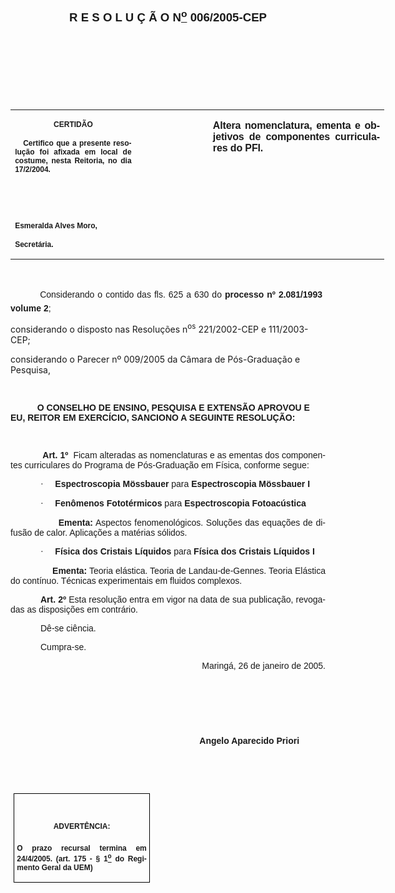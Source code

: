 <body lang=PT-BR style='tab-interval:35.45pt'>

<div class=Section1>

<p class=MsoNormal align=center style='text-align:center'><b style='mso-bidi-font-weight:
normal'><span style='font-size:11.0pt;mso-bidi-font-size:12.0pt;font-family:
Arial'><![if !supportEmptyParas]>&nbsp;<![endif]><o:p></o:p></span></b></p>

<p class=MsoNormal align=center style='text-align:center'><b style='mso-bidi-font-weight:
normal'><span style='font-size:11.0pt;mso-bidi-font-size:12.0pt;font-family:
Arial'><![if !supportEmptyParas]>&nbsp;<![endif]><o:p></o:p></span></b></p>

<p class=MsoNormal align=center style='text-align:center'><b style='mso-bidi-font-weight:
normal'><span style='font-size:11.0pt;mso-bidi-font-size:12.0pt;font-family:
Arial'><![if !supportEmptyParas]>&nbsp;<![endif]><o:p></o:p></span></b></p>

<p class=MsoNormal align=center style='text-align:center'><b style='mso-bidi-font-weight:
normal'><span style='font-size:14.0pt;mso-bidi-font-size:12.0pt;font-family:
Arial'>R E S O L U Ç Ã O N<u><sup>o</sup></u> 006/2005-CEP<o:p></o:p></span></b></p>

<p class=MsoNormal align=center style='text-align:center'><span
style='font-size:11.0pt;mso-bidi-font-size:12.0pt;font-family:Arial'><![if !supportEmptyParas]>&nbsp;<![endif]><o:p></o:p></span></p>

<p class=MsoNormal align=center style='text-align:center'><span
style='font-size:11.0pt;mso-bidi-font-size:12.0pt;font-family:Arial'><![if !supportEmptyParas]>&nbsp;<![endif]><o:p></o:p></span></p>

<p class=MsoNormal align=center style='text-align:center'><span
style='font-size:11.0pt;mso-bidi-font-size:12.0pt;font-family:Arial'><![if !supportEmptyParas]>&nbsp;<![endif]><o:p></o:p></span></p>

<p class=MsoNormal align=center style='text-align:center'><span
style='font-size:11.0pt;mso-bidi-font-size:12.0pt;font-family:Arial'><![if !supportEmptyParas]>&nbsp;<![endif]><o:p></o:p></span></p>

<table border=0 cellspacing=0 cellpadding=0 width=598 style='width:448.65pt;
 border-collapse:collapse;mso-padding-alt:0cm 5.4pt 0cm 5.4pt'>
 <tr>
  <td width=199 valign=top style='width:149.4pt;padding:0cm 5.4pt 0cm 5.4pt'>
  <p class=MsoNormal align=center style='text-align:center'><b
  style='mso-bidi-font-weight:normal'><span style='font-size:9.0pt;mso-bidi-font-size:
  12.0pt;font-family:Arial'>CERTIDÃO<o:p></o:p></span></b></p>
  <p class=MsoNormal style='text-align:justify'><b style='mso-bidi-font-weight:
  normal'><span style='font-size:9.0pt;mso-bidi-font-size:12.0pt;font-family:
  Arial'><span style="mso-spacerun: yes">   </span>Certifico que a presente
  resolução foi afixada em local de costume, nesta Reitoria, no dia 17/2/2004.<o:p></o:p></span></b></p>
  <p class=MsoNormal style='text-align:justify'><b style='mso-bidi-font-weight:
  normal'><span style='font-size:9.0pt;mso-bidi-font-size:12.0pt;font-family:
  Arial'>&nbsp;<o:p></o:p></span></b></p>
  <p class=MsoNormal style='text-align:justify'><b style='mso-bidi-font-weight:
  normal'><span style='font-size:9.0pt;mso-bidi-font-size:12.0pt;font-family:
  Arial'>&nbsp;<o:p></o:p></span></b></p>
  <p class=MsoNormal style='mso-pagination:none;layout-grid-mode:char'><b
  style='mso-bidi-font-weight:normal'><span style='font-size:9.0pt;mso-bidi-font-size:
  12.0pt;font-family:Arial'>Esmeralda Alves Moro,<o:p></o:p></span></b></p>
  <p class=MsoNormal><b style='mso-bidi-font-weight:normal'><span
  style='font-size:9.0pt;mso-bidi-font-size:12.0pt;font-family:Arial;
  layout-grid-mode:line'>Secretária.</span></b><b style='mso-bidi-font-weight:
  normal'><span style='font-size:11.0pt;mso-bidi-font-size:12.0pt;font-family:
  Arial'><o:p></o:p></span></b></p>
  </td>
  <td width=111 valign=top style='width:83.25pt;padding:0cm 5.4pt 0cm 5.4pt'>
  <p class=MsoNormal style='margin-top:0cm;margin-right:-5.4pt;margin-bottom:
  0cm;margin-left:5.85pt;margin-bottom:.0001pt'><span style='font-size:11.0pt;
  mso-bidi-font-size:12.0pt;font-family:Arial'>&nbsp;<o:p></o:p></span></p>
  </td>
  <td width=288 valign=top style='width:216.0pt;padding:0cm 5.4pt 0cm 5.4pt'>
  <p class=MsoNormal style='text-align:justify'><b style='mso-bidi-font-weight:
  normal'><span style='font-family:Arial;letter-spacing:-.1pt'>Altera
  nomenclatura, ementa e objetivos de componentes curriculares do PFI.<o:p></o:p></span></b></p>
  </td>
 </tr>
</table>

<p class=BodyText21><span style='font-family:Arial'>&nbsp;&nbsp;<o:p></o:p></span></p>

<p class=MsoNormal style='text-align:justify;text-indent:35.4pt'><span
style='font-family:Arial'>Considerando o contido das fls. 625 a 630 do <b>processo
nº 2.081/1993  volume 2</b><span style='mso-bidi-font-weight:bold'>;</span><o:p></o:p></span></p>

<p class=MsoBodyTextIndent2><span style='mso-bidi-font-family:Arial'>considerando
o disposto nas Resoluções n<sup>os</sup> 221/2002-CEP e 111/2003-CEP;<o:p></o:p></span></p>

<p class=MsoBodyTextIndent2><span style='mso-bidi-font-family:Arial'>considerando
o Parecer nº 009/2005 da Câmara de Pós-Graduação e Pesquisa,<o:p></o:p></span></p>

<p class=MsoNormal style='text-align:justify'><span style='font-family:Arial'><![if !supportEmptyParas]>&nbsp;<![endif]><o:p></o:p></span></p>

<p class=BodyText21 style='mso-pagination:none'><span style='font-family:Arial;
layout-grid-mode:line'>&nbsp;<span style='mso-tab-count:1'>          </span></span><b
style='mso-bidi-font-weight:normal'><span style='font-family:Arial'>O CONSELHO
DE ENSINO, PESQUISA E EXTENSÃO APROVOU E EU, REITOR EM EXERCÍCIO, SANCIONO A
SEGUINTE RESOLUÇÃO:</span></b><span style='font-family:Arial;layout-grid-mode:
line'><o:p></o:p></span></p>

<p class=DefinitionTerm><span style='font-family:Arial'>&nbsp;<o:p></o:p></span></p>

<p class=MsoNormal style='text-align:justify;text-indent:35.45pt'><b
style='mso-bidi-font-weight:normal'><span style='font-family:Arial'>&nbsp;Art.
1º</span></b><span style='font-family:Arial'><span style="mso-spacerun: yes"> 
</span>Ficam alteradas as nomenclaturas e as ementas dos componentes
curriculares do Programa de Pós-Graduação em Física, conforme segue:<o:p></o:p></span></p>

<p class=MsoNormal style='margin-left:0cm;text-align:justify;text-indent:36.0pt;
mso-list:l330 level1 lfo378;tab-stops:list 54.0pt'><![if !supportLists]><span
lang=ES-TRAD style='font-family:Symbol;mso-bidi-font-family:Arial;mso-ansi-language:
ES-TRAD'>·<span style='font:7.0pt "Times New Roman"'>&nbsp;&nbsp;&nbsp;&nbsp;&nbsp;&nbsp;&nbsp;
</span></span><![endif]><b><span lang=ES-TRAD style='font-family:Arial;
mso-ansi-language:ES-TRAD'>Espectroscopia Mössbauer </span></b><span
lang=ES-TRAD style='font-family:Arial;mso-ansi-language:ES-TRAD'>para <b>Espectroscopia
Mössbauer I</b><o:p></o:p></span></p>

<p class=MsoNormal style='margin-left:0cm;text-align:justify;text-indent:36.0pt;
mso-list:l294 level1 lfo377;tab-stops:list 54.0pt'><![if !supportLists]><span
style='font-family:Symbol;mso-bidi-font-family:Arial;mso-bidi-font-weight:bold'>·<span
style='font:7.0pt "Times New Roman"'>&nbsp;&nbsp;&nbsp;&nbsp;&nbsp;&nbsp;&nbsp;
</span></span><![endif]><b><span style='font-family:Arial'>Fenômenos
Fototérmicos </span></b><span style='font-family:Arial'>para <b>Espectroscopia
Fotoacústica<o:p></o:p></b></span></p>

<p class=MsoNormal style='text-align:justify;text-indent:36.0pt'><b><span
style='font-family:Arial'><span style="mso-spacerun: yes">      </span>Ementa:</span></b><span
style='font-family:Arial'> Aspectos fenomenológicos. Soluções das equações de
difusão de calor. Aplicações a matérias sólidos.<o:p></o:p></span></p>

<p class=MsoNormal style='margin-left:0cm;text-align:justify;text-indent:36.0pt;
mso-list:l294 level1 lfo377;tab-stops:list 54.0pt'><![if !supportLists]><span
style='font-family:Symbol;mso-bidi-font-family:Arial'>·<span style='font:7.0pt "Times New Roman"'>&nbsp;&nbsp;&nbsp;&nbsp;&nbsp;&nbsp;&nbsp;
</span></span><![endif]><b><span style='font-family:Arial'>Física dos Cristais
Líquidos </span></b><span style='font-family:Arial'>para <b>Física dos Cristais
Líquidos I</b><o:p></o:p></span></p>

<p class=MsoNormal style='text-align:justify'><b><span style='font-family:Arial'><span
style="mso-spacerun: yes">                 </span>Ementa:</span></b><span
style='font-family:Arial'> Teoria elástica. Teoria de Landau-de-Gennes. Teoria
Elástica do contínuo. Técnicas experimentais em fluidos complexos.<o:p></o:p></span></p>

<p class=MsoNormal style='text-align:justify;text-indent:36.0pt'><b
style='mso-bidi-font-weight:normal'><span style='font-family:Arial'>Art. 2º</span></b><span
style='font-family:Arial'> Esta resolução entra em vigor na data de sua
publicação, revogadas as disposições em contrário.<o:p></o:p></span></p>

<p class=MsoNormal style='text-align:justify;text-indent:36.0pt'><span
style='font-family:Arial'>Dê-se ciência.<o:p></o:p></span></p>

<p class=MsoNormal style='text-align:justify;text-indent:36.0pt;tab-stops:308.25pt'><span
style='font-family:Arial'>Cumpra-se.<span style='mso-tab-count:1'>                                                               </span><o:p></o:p></span></p>

<p class=MsoNormal style='text-align:justify;text-indent:8.0cm'><span
style='font-family:Arial'>&nbsp;Maringá, 26 de janeiro de 2005.<o:p></o:p></span></p>

<p class=MsoNormal style='text-align:justify;text-indent:241.0pt'><span
style='font-family:Arial'><![if !supportEmptyParas]>&nbsp;<![endif]><o:p></o:p></span></p>

<p class=MsoNormal style='text-align:justify;text-indent:241.0pt'><span
style='font-family:Arial'>&nbsp;<o:p></o:p></span></p>

<p class=MsoNormal style='text-align:justify;text-indent:241.0pt;tab-stops:
234.0pt 279.0pt'><span style='font-family:Arial'>&nbsp;<o:p></o:p></span></p>

<p class=MsoNormal style='text-align:justify;text-indent:8.0cm'><b
style='mso-bidi-font-weight:normal'><span style='font-family:Arial'>Angelo
Aparecido Priori<o:p></o:p></span></b></p>

<p class=MsoNormal style='text-align:justify'><b style='mso-bidi-font-weight:
normal'><span style='font-family:Arial'><![if !supportEmptyParas]>&nbsp;<![endif]><o:p></o:p></span></b></p>

<p class=MsoNormal style='text-align:justify'><b style='mso-bidi-font-weight:
normal'><span style='font-family:Arial'><![if !supportEmptyParas]>&nbsp;<![endif]><o:p></o:p></span></b></p>

<table border=1 cellspacing=0 cellpadding=0 style='margin-left:3.5pt;
 border-collapse:collapse;border:none;mso-border-alt:solid windowtext .5pt;
 mso-padding-alt:0cm 3.5pt 0cm 3.5pt'>
 <tr>
  <td width=207 valign=top style='width:155.6pt;border:solid windowtext .5pt;
  padding:0cm 3.5pt 0cm 3.5pt'>
  <h1 align=center style='text-align:center'><span style='font-size:9.0pt;
  mso-bidi-font-size:10.0pt;font-family:Arial'>ADVERTÊNCIA:</span><span
  style='font-size:9.0pt;mso-bidi-font-size:10.0pt;font-family:Arial;
  mso-fareast-font-family:"Arial Unicode MS"'><o:p></o:p></span></h1>
  <p class=MsoNormal style='text-align:justify'><b style='mso-bidi-font-weight:
  normal'><span style='font-size:9.0pt;mso-bidi-font-size:12.0pt;font-family:
  Arial'>O prazo recursal termina em 24/4/2005. (art. 175 - § 1<u><sup>o</sup></u>
  do Regimento Geral da UEM)</span></b><span style='font-size:9.0pt;mso-bidi-font-size:
  12.0pt;font-family:Arial'><o:p></o:p></span></p>
  </td>
 </tr>
</table>

<p class=MsoNormal align=center style='text-align:center'><![if !supportEmptyParas]>&nbsp;<![endif]><o:p></o:p></p>

</div>

</body>
